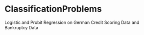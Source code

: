 # ClassificationProblems
Logistic and Probit Regression on German Credit Scoring Data and Bankruptcy Data
